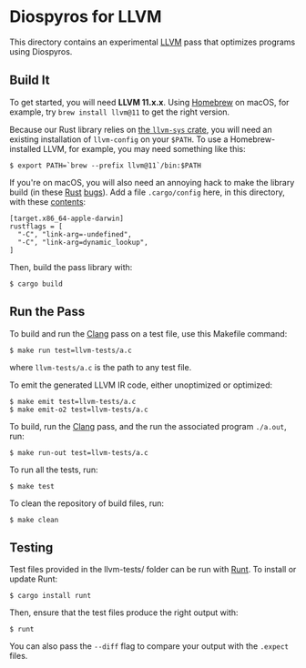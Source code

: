 # Diospyros for LLVM

This directory contains an experimental [LLVM][] pass that optimizes programs using Diospyros.

## Build It

To get started, you will need **LLVM 11.x.x**.
Using [Homebrew][] on macOS, for example, try `brew install llvm@11` to get the right version.

Because our Rust library relies on [the `llvm-sys` crate][llvm-sys], you will need an existing installation of `llvm-config` on your `$PATH`.
To use a Homebrew-installed LLVM, for example, you may need something like this:

    $ export PATH=`brew --prefix llvm@11`/bin:$PATH

If you're on macOS, you will also need an annoying hack to make the library build (in these [Rust](https://github.com/rust-lang/rust/issues/62874) [bugs](https://github.com/rust-lang/cargo/issues/8628)).
Add a file `.cargo/config` here, in this directory, with these [contents](https://pyo3.rs/v0.5.2/):

    [target.x86_64-apple-darwin]
    rustflags = [
      "-C", "link-arg=-undefined",
      "-C", "link-arg=dynamic_lookup",
    ]

Then, build the pass library with:

    $ cargo build

## Run the Pass

To build and run the [Clang][] pass on a test file, use this Makefile command:

    $ make run test=llvm-tests/a.c

where `llvm-tests/a.c` is the path to any test file.

To emit the generated LLVM IR code, either unoptimized or optimized:

    $ make emit test=llvm-tests/a.c
    $ make emit-o2 test=llvm-tests/a.c


To build, run the [Clang][] pass, and the run the associated program `./a.out`, run:

    $ make run-out test=llvm-tests/a.c

To run all the tests, run:

    $ make test

To clean the repository of build files, run:

    $ make clean

## Testing

Test files provided in the llvm-tests/ folder can be run with [Runt][]. To install or update Runt: 

    $ cargo install runt

Then, ensure that the test files produce the right output with:

    $ runt

You can also pass the `--diff` flag to compare your output with the `.expect` files.


[llvm]: https://llvm.org
[clang]: https://clang.llvm.org
[llvm-sys]: https://crates.io/crates/llvm-sys
[homebrew]: https://brew.sh
[runt]: https://github.com/rachitnigam/runt
